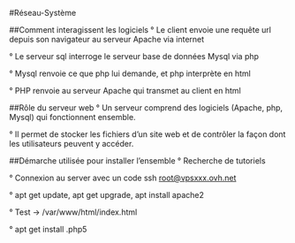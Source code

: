 #Réseau-Système

##Comment interagissent les logiciels
° Le client envoie une requête url depuis son navigateur au serveur Apache via internet

° Le serveur sql interroge le serveur base de données Mysql via php

° Mysql renvoie ce que php lui demande, et php interprète en html

° PHP renvoie au serveur Apache qui transmet au client en html

##Rôle du serveur web
° Un serveur comprend des logiciels (Apache, php, Mysql) qui fonctionnent ensemble. 

° Il permet de stocker les fichiers d’un site web et de contrôler la façon dont les utilisateurs peuvent y accéder.

##Démarche utilisée pour installer l’ensemble
° Recherche de tutoriels

° Connexion au server avec un code ssh root@vpsxxx.ovh.net

° apt get update, apt get upgrade, apt install apache2

° Test →  /var/www/html/index.html

° apt get install .php5
